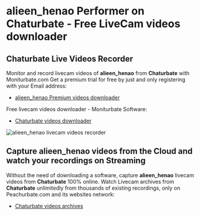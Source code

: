 # alieen_henao Performer on Chaturbate - Free LiveCam videos downloader

## Chaturbate Live Videos Recorder

Monitor and record livecam videos of **alieen_henao** from **Chaturbate** with Moniturbate.com
Get a premium trial for free by just and only registering with your Email address:
* [alieen_henao Premium videos downloader](https://moniturbate.com/request-demo-licence-key.html)

Free livecam videos downloader - Moniturbate Software:
* [Chaturbate videos downloader](https://moniturbate.com/moniturbate-download-software.html)

![alieen_henao livecam videos recorder](https://peachurnet.com/templates/moniturbate-software.png)


## Capture alieen_henao videos from the Cloud and watch your recordings on Streaming

Without the need of downloading a software, capture **alieen_henao** livecam videos from **Chaturbate** 100% online.
Watch Livecam archives from **Chaturbate** unlimitedly from thousands of existing recordings, only on Peachurbate.com and its websites network:
* [Chaturbate videos archives](https://peachurnet.com/)